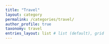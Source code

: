 ```yaml
---
title: "Travel"
layout: category
permalink: /categories/travel/
author_profile: true
taxonomy: travel
entries_layout: list # list (default), grid
---
```

